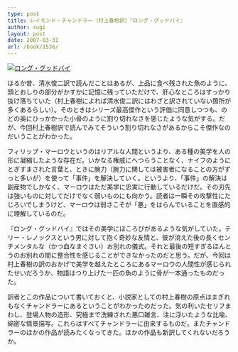 ```yaml
---
type: post
title: レイモンド・チャンドラー（村上春樹訳）『ロング・グッドバイ』
author: sugi
layout: post
date: 2007-03-31
url: /book/1536/
---
```

<a href="http://www.amazon.co.jp/exec/obidos/ASIN/4152088001/chezsugi-22/ref=nosim/" onclick="_gaq.push(['_trackEvent', 'outbound-article', 'http://www.amazon.co.jp/exec/obidos/ASIN/4152088001/chezsugi-22/ref=nosim/', '']);" name="amazletlink" target="_blank"><img src="http://i0.wp.com/ec2.images-amazon.com/images/I/4170kPoQy%2BL.SL160.jpg?w=660" alt="ロング・グッドバイ" class="alignleft" data-recalc-dims="1" /></a>

はるか昔、清水俊二訳で読んだことはあるが、上品に食べ残された魚のように、頭とおしりの部分がかすかに記憶に残っていただけで、肝心なところはすっかり抜け落ちていた（村上春樹によれば清水俊二訳にはわざと訳されていない箇所が多くあるらしい）。そのときはシリーズ最高傑作という評価に同意しつつも、のどの奥にひっかかった小骨のように割り切れなさを感じたような気がする。だが、今回村上春樹訳で読んでみてそういう割り切れなさがあるからこそ傑作なのだいうことがわかった。

フィリップ・マーロウというのはリアルな人間というより、ある種の美学を人の形に凝縮したような存在だ。いかなる権威にへつらうことなく、ナイフのようにとぎすまされた言葉と、ときに腕力（腕力に関しては被害者になることの方がずっと多いが）を使って「事件」を解決していく。というより、「事件」の解決は副産物でしかなく、マーロウはただ美学に忠実に行動しているだけだ。その刃先は強いものに対してだけでなく弱いものにも向かう。読者は一瞬その攻撃性にたじろいでしまうけど、マーロウは弱さこそが「悪」をはらんでいることを直感的に理解しているのだ。

『ロング・グッドバイ』ではその美学にほころびがあるような気がしていた。テリー・レノックスという男に対して抱く奇妙な友情と、彼が消えた後の長くセンチメンタルな（かつ血なまぐさい）お別れの儀式。それと最後の短すぎるほんとうのお別れの間に整合性を感じることができなかったのだと思う。だが、今回は村上春樹の訳のおかげで美学を越えたところにあるマーロウの人間性が感じられたせいだろうか、物語はつり上げた一匹の魚のように骨が一本通ったものだった。

訳者とこの作品について書いておくと、小説家としての村上春樹の原点はまぎれもなくチャンドラーにあるということがわかったのだった。気の利いたセリフまわし、登場人物の造形、究極まで洗練された悪口雑言、注に浮いたような比喩、綿密な情景描写。これらはすべてチャンドラーに由来するものだ。またチャンドラーのほかの作品が読みたくなってきた。ほかの作品も新訳してくれないだろうか。


